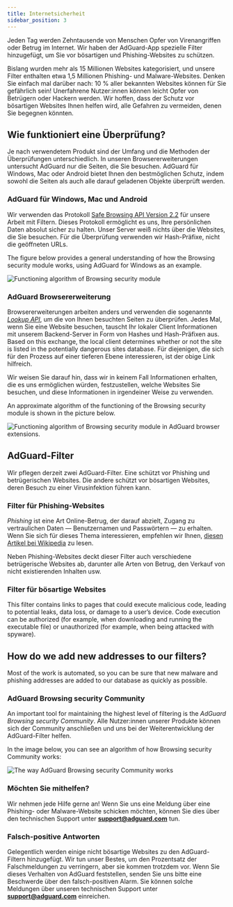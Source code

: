 ```yaml
---
title: Internetsicherheit
sidebar_position: 3
---
```


Jeden Tag werden Zehntausende von Menschen Opfer von Virenangriffen oder Betrug im Internet. Wir haben der AdGuard-App spezielle Filter hinzugefügt, um Sie vor bösartigen und Phishing-Websites zu schützen.

Bislang wurden mehr als 15 Millionen Websites kategorisiert, und unsere Filter enthalten etwa 1,5 Millionen Phishing- und Malware-Websites. Denken Sie einfach mal darüber nach: 10 % aller bekannten Websites können für Sie gefährlich sein! Unerfahrene Nutzer:innen können leicht Opfer von Betrügern oder Hackern werden. Wir hoffen, dass der Schutz vor bösartigen Websites Ihnen helfen wird, alle Gefahren zu vermeiden, denen Sie begegnen könnten.

## Wie funktioniert eine Überprüfung?

Je nach verwendetem Produkt sind der Umfang und die Methoden der Überprüfungen unterschiedlich. In unseren Browsererweiterungen untersucht AdGuard nur die Seiten, die Sie besuchen. AdGuard für Windows, Mac oder Android bietet Ihnen den bestmöglichen Schutz, indem sowohl die Seiten als auch alle darauf geladenen Objekte überprüft werden.

### AdGuard für Windows, Mac und Android

Wir verwenden das Protokoll [Safe Browsing API Version 2.2](https://code.google.com/p/google-safe-browsing/wiki/Protocolv2Spec) für unsere Arbeit mit Filtern. Dieses Protokoll ermöglicht es uns, Ihre persönlichen Daten absolut sicher zu halten. Unser Server weiß nichts über die Websites, die Sie besuchen. Für die Überprüfung verwenden wir Hash-Präfixe, nicht die geöffneten URLs.

The figure below provides a general understanding of how the Browsing security module works, using AdGuard for Windows as an example.

![Functioning algorithm of Browsing security module](https://cdn.adtidy.org/public/Adguard/En/Articles/safebrowsing_adguard_for_windows.png)

### AdGuard Browsererweiterung

Browsererweiterungen arbeiten anders und verwenden die sogenannte [*Lookup API*](https://github.com/AdguardTeam/AdguardForAndroid/issues/162#issue-115487668), um die von Ihnen besuchten Seiten zu überprüfen. Jedes Mal, wenn Sie eine Website besuchen, tauscht Ihr lokaler Client Informationen mit unserem Backend-Server in Form von Hashes und Hash-Präfixen aus. Based on this exchange, the local client determines whether or not the site is listed in the potentially dangerous sites database. Für diejenigen, die sich für den Prozess auf einer tieferen Ebene interessieren, ist der obige Link hilfreich.

Wir weisen Sie darauf hin, dass wir in keinem Fall Informationen erhalten, die es uns ermöglichen würden, festzustellen, welche Websites Sie besuchen, und diese Informationen in irgendeiner Weise zu verwenden.

An approximate algorithm of the functioning of the Browsing security module is shown in the picture below.

![Functioning algorithm of Browsing security module in AdGuard browser extensions.](https://cdn.adtidy.org/public/Adguard/En/Articles/safebrowsing_extension.png)

## AdGuard-Filter

Wir pflegen derzeit zwei AdGuard-Filter. Eine schützt vor Phishing und betrügerischen Websites. Die andere schützt vor bösartigen Websites, deren Besuch zu einer Virusinfektion führen kann.

### Filter für Phishing-Websites

*Phishing* ist eine Art Online-Betrug, der darauf abzielt, Zugang zu vertraulichen Daten — Benutzernamen und Passwörtern — zu erhalten. Wenn Sie sich für dieses Thema interessieren, empfehlen wir Ihnen, [diesen Artikel bei Wikipedia](https://de.wikipedia.org/wiki/Phishing) zu lesen.

Neben Phishing-Websites deckt dieser Filter auch verschiedene betrügerische Websites ab, darunter alle Arten von Betrug, den Verkauf von nicht existierenden Inhalten usw.

### Filter für bösartige Websites

This filter contains links to pages that could execute malicious code, leading to potential leaks, data loss, or damage to a user’s device. Code execution can be authorized (for example, when downloading and running the executable file) or unauthorized (for example, when being attacked with spyware).

## How do we add new addresses to our filters?

Most of the work is automated, so you can be sure that new malware and phishing addresses are added to our database as quickly as possible.

### AdGuard Browsing security Community

An important tool for maintaining the highest level of filtering is the *AdGuard Browsing security Community*. Alle Nutzer:innen unserer Produkte können sich der Community anschließen und uns bei der Weiterentwicklung der AdGuard-Filter helfen.

In the image below, you can see an algorithm of how Browsing security Community works:

![The way AdGuard Browsing security Community works](https://cdn.adtidy.org/public/Adguard/En/Articles/browsing_security_community.png)

### Möchten Sie mithelfen?

Wir nehmen jede Hilfe gerne an! Wenn Sie uns eine Meldung über eine Phishing- oder Malware-Website schicken möchten, können Sie dies über den technischen Support unter **support@adguard.com** tun.

### Falsch-positive Antworten

Gelegentlich werden einige nicht bösartige Websites zu den AdGuard-Filtern hinzugefügt. Wir tun unser Bestes, um den Prozentsatz der Falschmeldungen zu verringern, aber sie kommen trotzdem vor. Wenn Sie dieses Verhalten von AdGuard feststellen, senden Sie uns bitte eine Beschwerde über den falsch-positiven Alarm. Sie können solche Meldungen über unseren technischen Support unter **support@adguard.com** einreichen.
